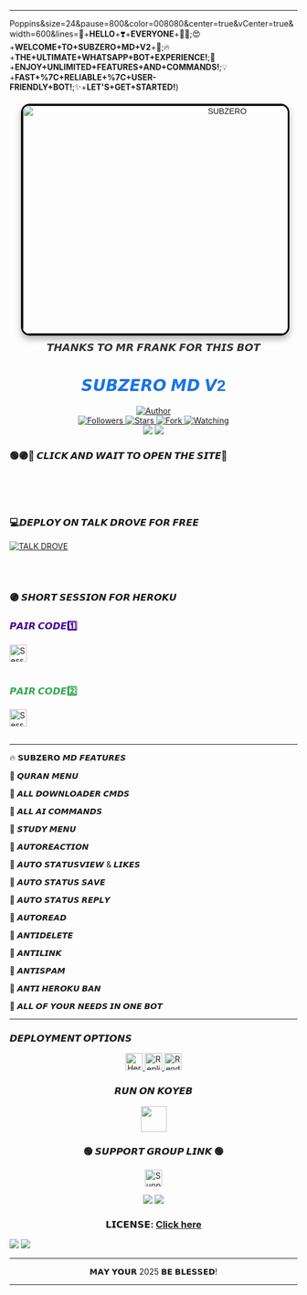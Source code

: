 



---
Poppins&size=24&pause=800&color=008080&center=true&vCenter=true&width=600&lines=🥰+**HELLO**+❣️+**EVERYONE**+👋🏻;😍+**WELCOME+TO+SUBZERO+MD+V2**+💙;🔥+**THE+ULTIMATE+WHATSAPP+BOT+EXPERIENCE!**;🎉+**ENJOY+UNLIMITED+FEATURES+AND+COMMANDS!**;💡+**FAST+%7C+RELIABLE+%7C+USER-FRIENDLY+BOT!**;✨+**LET'S+GET+STARTED!**)


<div align="center" style="margin: 20px; font-family: Arial, sans-serif;">
    <a href="" style="text-decoration: none;">
        <img 
            alt="SUBZERO" 
            width="700" 
            height="400" 
            src="https://i.postimg.cc/rp16tw7Q/Prince.jpg" 
            style="border: 3px solid #000; border-radius: 15px; box-shadow: 0 6px 12px rgba(0, 0, 0, 0.3); transition: transform 0.3s ease, box-shadow 0.3s ease;"
            onmouseover="this.style.transform='scale(1.05)'; this.style.boxShadow='0 8px 16px rgba(0, 0, 0, 0.4)';"
            onmouseout="this.style.transform='scale(1)'; this.style.boxShadow='0 6px 12px rgba(0, 0, 0, 0.3)';"
        >
    </a>
    <p style="margin-top: 10px; font-size: 18px; color: #333;">𝙏𝙃𝘼𝙉𝙆𝙎 𝙏𝙊 𝙈𝙍 𝙁𝙍𝘼𝙉𝙆 𝙁𝙊𝙍 𝙏𝙃𝙄𝙎 𝘽𝙊𝙏</p>
</div>

<h1 align="center" style="font-family: 'Arial', sans-serif; color: #1a73e8;">𝙎𝙐𝘽𝙕𝙀𝙍𝙊 𝙈𝘿 𝙑2</h1>

<div align="center">
    <a href="https://github.com/mrfrank-ofc/SUBZERO-V2">
        <img title="Author" src="https://img.shields.io/badge/𝐒𝐔𝐁𝐙𝐄𝐑𝐎%20𝐕2%20𝑩𝑶𝑻-black?style=for-the-badge&logo=github">
    </a>
    <br>
    <a href="https://github.com/mrfrank-ofc?tab=followers">
        <img title="Followers" src="https://img.shields.io/github/followers/mrfrank-ofc?label=Followers&style=social">
    </a>
    <a href="https://github.com/mrfrank-ofc/UBstargazers/">
        <img title="Stars" src="https://img.shields.io/github/stars/mrfrank-ofc/SUBZERO-V2?style=social">
    </a>
    <a href="https://github.com/mrfrank-ofc/SUBZERO-V2/network/members">
        <img title="Fork" src="https://img.shields.io/github/forks/mrfrank-ofc/SUBZERO-V2?style=social">
    </a>
    <a href="https://github.com/mrfrank-ofc/SUBZERO-V2/watchers">
        <img title="Watching" src="https://img.shields.io/github/watchers/mrfrank-ofc/SUBZERO-V2?label=Watching&style=social">
    </a>
</div>



<div align="center">
    <a><img src='https://i.imgur.com/LyHic3i.gif'/></a>
    <a><img src='https://i.imgur.com/LyHic3i.gif'/></a>
</div>

<div align="left">
    
   ### 🟢🟣🔵 𝘾𝙇𝙄𝘾𝙆 𝘼𝙉𝘿 𝙒𝘼𝙄𝙏 𝙏𝙊 𝙊𝙋𝙀𝙉 𝙏𝙃𝙀 𝙎𝙄𝙏𝙀📳
   <br>
    <br>
</div>
<br>

### 💻𝘿𝙀𝙋𝙇𝙊𝙔 𝙊𝙉 𝙏𝘼𝙇𝙆 𝘿𝙍𝙊𝙑𝙀 𝙁𝙊𝙍 𝙁𝙍𝙀𝙀
[![TALK DROVE](https://img.shields.io/badge/HOST.TALK-DROVE-blue?style=for-the-badge&logo=drove)](https://host.talkdrove.com/auth/signup?ref=9535F15A)

<br>
    <br>

<div align="left">
    
 ### 🟣 𝙎𝙃𝙊𝙍𝙏 𝙎𝙀𝙎𝙎𝙄𝙊𝙉 𝙁𝙊𝙍 𝙃𝙀𝙍𝙊𝙆𝙐
   <h3 style="color: #430098;">𝙋𝘼𝙄𝙍 𝘾𝙊𝘿𝙀1️⃣</h3>
    <a href="https://short-pair-for-heorku.onrender.com">
        <img height="30" title="Session" src="https://img.shields.io/badge/𝗦𝗘𝗦𝗦𝗜𝗢𝗡-purple?style=for-the-badge&logo=heroku&logoColor=white">
    </a>
</div>
<br>


<div align="left">
    <h3 style="color: #34a853;">𝙋𝘼𝙄𝙍 𝘾𝙊𝘿𝙀2️⃣</h3>
    <a href="https://dead-christel-secktor-f9b56895.koyeb.app/">
        <img height="30" title="Session" src="https://img.shields.io/badge/𝗦𝗘𝗦𝗦𝗜𝗢𝗡-red?style=for-the-badge&logo=render&logoColor=white">
    </a>
    <br>
</div>
<br>

---

🔥 𝗦𝗨𝗕𝗭𝗘𝗥𝗢 𝙈𝘿 𝙁𝙀𝘼𝙏𝙐𝙍𝙀𝙎

🔹 𝙌𝙐𝙍𝘼𝙉 𝙈𝙀𝙉𝙐

🔹 𝘼𝙇𝙇 𝘿𝙊𝙒𝙉𝙇𝙊𝘼𝘿𝙀𝙍 𝘾𝙈𝘿𝙎

🔹 𝘼𝙇𝙇 𝘼𝙄 𝘾𝙊𝙈𝙈𝘼𝙉𝘿𝙎

🔹 𝙎𝙏𝙐𝘿𝙔 𝙈𝙀𝙉𝙐

🔹 𝘼𝙐𝙏𝙊𝙍𝙀𝘼𝘾𝙏𝙄𝙊𝙉

🔹 𝘼𝙐𝙏𝙊 𝙎𝙏𝘼𝙏𝙐𝙎𝙑𝙄𝙀𝙒 & 𝙇𝙄𝙆𝙀𝙎

🔹 𝘼𝙐𝙏𝙊 𝙎𝙏𝘼𝙏𝙐𝙎 𝙎𝘼𝙑𝙀

🔹 𝘼𝙐𝙏𝙊 𝙎𝙏𝘼𝙏𝙐𝙎 𝙍𝙀𝙋𝙇𝙔

🔹 𝘼𝙐𝙏𝙊𝙍𝙀𝘼𝘿

🔹 𝘼𝙉𝙏𝙄𝘿𝙀𝙇𝙀𝙏𝙀

🔹 𝘼𝙉𝙏𝙄𝙇𝙄𝙉𝙆

🔹 𝘼𝙉𝙏𝙄𝙎𝙋𝘼𝙈

🔹 𝘼𝙉𝙏𝙄 𝙃𝙀𝙍𝙊𝙆𝙐 𝘽𝘼𝙉

🔹 𝘼𝙇𝙇 𝙊𝙁 𝙔𝙊𝙐𝙍 𝙉𝙀𝙀𝘿𝙎 𝙄𝙉 𝙊𝙉𝙀 𝘽𝙊𝙏



---
    
### 𝘿𝙀𝙋𝙇𝙊𝙔𝙈𝙀𝙉𝙏 𝙊𝙋𝙏𝙄𝙊𝙉𝙎
</div>
<div align="center">
    <a href="https://gd-sdeploy.vercel.app/">
        <img height="30" title="Heroku" src="https://img.shields.io/badge/𝗛𝗘𝗥𝗢𝗞𝗨-9966CC?style=for-the-badge&logo=render">
    </a>
    <a href="https://repl.it/github/mrfrank-ofc/SUBZERO-V2">
        <img height="30" title="Replit" src="https://img.shields.io/badge/𝗥𝗘𝗣𝗟𝗜𝗧-orange?style=for-the-badge&logo=replit">
    </a>
    <a href="https://dashboard.render.com/blueprint/new?repo=https%3A%2F%2Fgithub.com%2Fmrfrank-ofc%2FSUBZERO-V2">
        <img height="30" title="Render" src="https://img.shields.io/badge/𝗥𝗘𝗡𝗗𝗘𝗥-E6E6FA?style=for-the-badge&logo=render">
    </a>
</div>

<div align="center">
    
### 𝙍𝙐𝙉 𝙊𝙉 𝙆𝙊𝙔𝙀𝘽

<div align="center">
    <p align="center">
        <a href="https://app.koyeb.com/deploy?type=git&repository=https://github.com/mrfrank-ofc/SUBZERO-V2&branch=main&name=princegds&builder=dockerfile&env[OWNERS]=923092668108%3B%E2%9D%A3%EF%B8%8FDASTAGEER&env[MODE]=public&env[PREFIX]=&env[antidelete]=false&env[ANTI_LINK]=false&env[AUTOREAD]=false&env[VIEWONCE]=false&env[STATUS_REPLY]=false&env[STATUSLIKES]=true&env[STATUS_MSG]=Your+Status+has+been+seen+by+Prince+bot&env[BOT_NAME]=PRINCE-MD&env[PACK_NAME]=Princebot%F0%9F%8E%97%EF%B8%8F%E2%9D%A3%EF%B8%8F&env[DL_MSG]=_📥--------+*DOWNLOADED+SUCCESSFULLY*+--------📥_&env[STATUSVIEW]=false&env[Status_Saver]=false&env[REJECTSCALLS]=false&env[AutoReaction]=false&env[SESSION_ID]=">
            <img src="https://www.koyeb.com/static/images/deploy/button.svg" height="45"/>
        </a>
    </p>
</div>

<div align="center">
    
### 🟢 𝙎𝙐𝙋𝙋𝙊𝙍𝙏 𝙂𝙍𝙊𝙐𝙋 𝙇𝙄𝙉𝙆 🟢

</div>






<p align="center">
    <a href="https://chat.whatsapp.com/InsR5qk3cBsG2781A6uxcO">
        <img height="30" title="Support Group" src="https://img.shields.io/badge/Support%20Group-25D366?style=for-the-badge&logo=whatsapp&logoColor=white">
    </a>
</p>

<div align="center">
    <a><img src='https://i.imgur.com/LyHic3i.gif'/></a>
    <a><img src='https://i.imgur.com/LyHic3i.gif'/></a>
</div>

### 𝗟𝗜𝗖𝗘𝗡𝗦𝗘: [Click here](https://github.com/mrfrank-ofc/SUBZERO-V2/blob/main/LICENSE)

<div align="left">
    <a><img src='https://i.imgur.com/LyHic3i.gif'/></a>
    <a><img src='https://i.imgur.com/LyHic3i.gif'/></a>
</div>

---

 𝗠𝗔𝗬 𝗬𝗢𝗨𝗥 2025 𝗕𝗘 𝗕𝗟𝗘𝗦𝗦𝗘𝗗!

---
